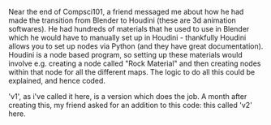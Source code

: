 Near the end of Compsci101, a friend messaged me about how he had made the transition from Blender to Houdini (these are 3d animation softwares). He had hundreds of materials that he used to use in Blender which he would have to manually set up in Houdini - thankfully Houdini allows you to set up nodes via Python (and they have great documentation). Houdini is a node based program, so setting up these materials would involve e.g. creating a node called "Rock Material" and then creating nodes within that node for all the different maps. The logic to do all this could be explained, and hence coded.

'v1', as i've called it here, is a version which does the job. A month after creating this, my friend asked for an addition to this code: this called 'v2' here.
